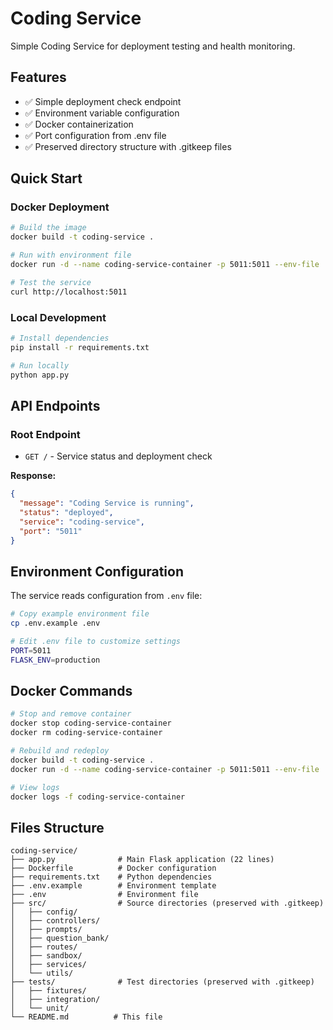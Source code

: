 # Coding Service

Simple Coding Service for deployment testing and health monitoring.

## Features
- ✅ Simple deployment check endpoint
- ✅ Environment variable configuration
- ✅ Docker containerization
- ✅ Port configuration from .env file
- ✅ Preserved directory structure with .gitkeep files

## Quick Start

### Docker Deployment
```bash
# Build the image
docker build -t coding-service .

# Run with environment file
docker run -d --name coding-service-container -p 5011:5011 --env-file .env coding-service

# Test the service
curl http://localhost:5011
```

### Local Development
```bash
# Install dependencies
pip install -r requirements.txt

# Run locally
python app.py
```

## API Endpoints

### Root Endpoint
- `GET /` - Service status and deployment check

**Response:**
```json
{
  "message": "Coding Service is running",
  "status": "deployed",
  "service": "coding-service",
  "port": "5011"
}
```

## Environment Configuration

The service reads configuration from `.env` file:

```bash
# Copy example environment file
cp .env.example .env

# Edit .env file to customize settings
PORT=5011
FLASK_ENV=production
```

## Docker Commands

```bash
# Stop and remove container
docker stop coding-service-container
docker rm coding-service-container

# Rebuild and redeploy
docker build -t coding-service .
docker run -d --name coding-service-container -p 5011:5011 --env-file .env coding-service

# View logs
docker logs -f coding-service-container
```

## Files Structure
```
coding-service/
├── app.py              # Main Flask application (22 lines)
├── Dockerfile          # Docker configuration
├── requirements.txt    # Python dependencies
├── .env.example        # Environment template
├── .env                # Environment file
├── src/                # Source directories (preserved with .gitkeep)
│   ├── config/
│   ├── controllers/
│   ├── prompts/
│   ├── question_bank/
│   ├── routes/
│   ├── sandbox/
│   ├── services/
│   └── utils/
├── tests/              # Test directories (preserved with .gitkeep)
│   ├── fixtures/
│   ├── integration/
│   └── unit/
└── README.md          # This file
```